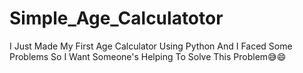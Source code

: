# Simple_Age_Calculatotor
I Just Made My First Age Calculator Using Python And I Faced Some Problems So I Want Someone's Helping To Solve This Problem😅😄 

